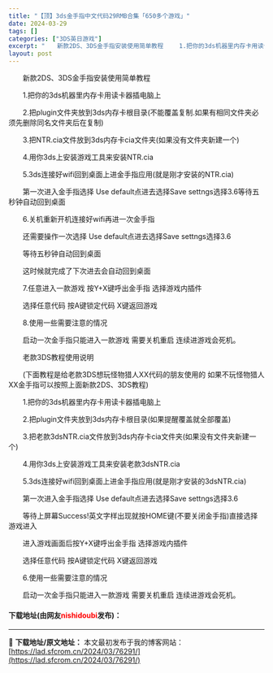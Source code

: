 ```yaml
---
title: "【顶】3ds金手指中文代码29RMB合集「650多个游戏」"
date: 2024-03-29
tags: []
categories: ["3DS英日游戏"]
excerpt: "　　新款2DS、3DS金手指安装使用简单教程 　　1.把你的3ds机器里内存卡用读卡器插电脑上 　　2.把plugin文件夹放到3ds内存卡根目录(不能覆盖复制.如果有相同文件夹必须先删除同名文件夹后在复制) 　　3.把NTR.cia文件放到3ds内存卡cia文件夹(如果没有文件夹新建一个) 　　4&hellip;"
layout: post
---
```


 <p>　　新款2DS、3DS金手指安装使用简单教程</p> <p>　　1.把你的3ds机器里内存卡用读卡器插电脑上</p> <p>　　2.把plugin文件夹放到3ds内存卡根目录(不能覆盖复制.如果有相同文件夹必须先删除同名文件夹后在复制)</p> <p>　　3.把NTR.cia文件放到3ds内存卡cia文件夹(如果没有文件夹新建一个)</p> <p>　　4.用你3ds上安装游戏工具来安装NTR.cia</p> <p>　　5.3ds连接好wifi回到桌面上进金手指应用(就是刚才安装的NTR.cia)</p> <p>　　第一次进入金手指选择 Use default点进去选择Save settngs选择3.6等待五秒钟自动回到桌面</p> <p>　　6.关机重新开机连接好wifi再进一次金手指</p> <p>　　还需要操作一次选择 Use default点进去选择Save settngs选择3.6</p> <p>　　等待五秒钟自动回到桌面</p> <p>　　这时候就完成了下次进去会自动回到桌面</p> <p>　　7.任意进入一款游戏 按Y+X键呼出金手指 选择游戏内插件</p> <p>　　选择任意代码 按A键锁定代码 X键返回游戏</p> <p>　　8.使用一些需要注意的情况</p> <p>　　启动一次金手指只能进入一款游戏 需要关机重启 连续进游戏会死机。</p> <p>　　老款3DS教程使用说明</p> <p>　　(下面教程是给老款3DS想玩怪物猎人XX代码的朋友使用的 如果不玩怪物猎人XX金手指可以按照上面新款2DS、3DS教程)</p> <p>　　1.把你的3ds机器里内存卡用读卡器插电脑上</p> <p>　　2.把plugin文件夹放到3ds内存卡根目录(如果提醒覆盖就全部覆盖)</p> <p>　　3.把老款3dsNTR.cia文件放到3ds内存卡cia文件夹(如果没有文件夹新建一个)</p> <p>　　4.用你3ds上安装游戏工具来安装老款3dsNTR.cia</p> <p>　　5.3ds连接好wifi回到桌面上进金手指应用(就是刚才安装的3dsNTR.cia)</p> <p>　　第一次进入金手指选择 Use default点进去选择Save settngs选择3.6</p> <p>　　等待上屏幕Success!英文字样出现就按HOME键(不要关闭金手指)直接选择游戏进入</p> <p>　　进入游戏画面后按Y+X键呼出金手指 选择游戏内插件</p> <p>　　选择任意代码 按A键锁定代码 X键返回游戏</p> <p>　　6.使用一些需要注意的情况</p> <p>　　启动一次金手指只能进入一款游戏 需要关机重启 连续进游戏会死机。</p> <p><h4>下载地址(由网友<font color="red">nishidoubi</font>发布)：</h4></p> 

---
📖 **下载地址/原文地址：** 本文最初发布于我的博客网站：[https://lad.sfcrom.cn/2024/03/76291/](https://lad.sfcrom.cn/2024/03/76291/)
